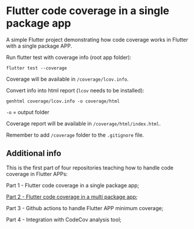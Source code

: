 # Flutter code coverage in a single package app

A simple Flutter project demonstrating how code coverage works in Flutter with a single package APP.

Run flutter test with coverage info (root app folder):

```flutter test --coverage```

Coverage will be available in ```/coverage/lcov.info```.

Convert info into html report (```lcov``` needs to be installed):

```genhtml coverage/lcov.info -o coverage/html```

```-o``` = output folder

Coverage report will be available in ```/coverage/html/index.html```.

Remember to add ```/coverage``` folder to the ```.gitignore``` file.

## Additional info

This is the first part of four repositories teaching how to handle code coverage in Flutter APPs:

Part 1 - Flutter code coverage in a single package app;

[Part 2 - Flutter code coverage in a multi package app](https://github.com/cantellir/flutter_code_coverage_multi_package);

Part 3 - Github actions to handle Flutter APP minimum coverage;

Part 4 - Integration with CodeCov analysis tool;